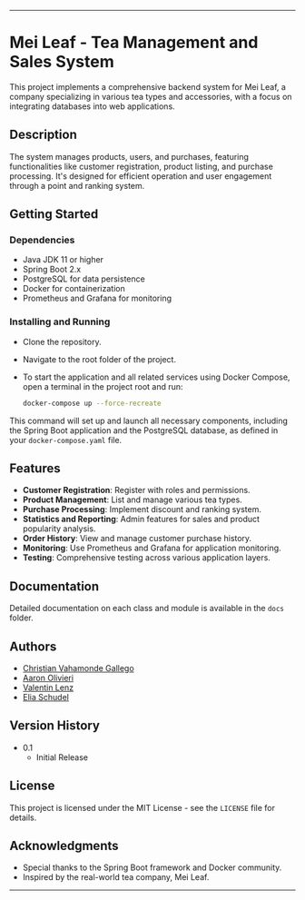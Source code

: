 ---

# Mei Leaf - Tea Management and Sales System

This project implements a comprehensive backend system for Mei Leaf, a company specializing in various tea types and accessories, with a focus on integrating databases into web applications.

## Description

The system manages products, users, and purchases, featuring functionalities like customer registration, product listing, and purchase processing. It's designed for efficient operation and user engagement through a point and ranking system.

## Getting Started

### Dependencies

- Java JDK 11 or higher
- Spring Boot 2.x
- PostgreSQL for data persistence
- Docker for containerization
- Prometheus and Grafana for monitoring

### Installing and Running

- Clone the repository.
- Navigate to the root folder of the project.
- To start the application and all related services using Docker Compose, open a terminal in the project root and run:

  ```bash
  docker-compose up --force-recreate
  ```

This command will set up and launch all necessary components, including the Spring Boot application and the PostgreSQL database, as defined in your `docker-compose.yaml` file.

## Features

- **Customer Registration**: Register with roles and permissions.
- **Product Management**: List and manage various tea types.
- **Purchase Processing**: Implement discount and ranking system.
- **Statistics and Reporting**: Admin features for sales and product popularity analysis.
- **Order History**: View and manage customer purchase history.
- **Monitoring**: Use Prometheus and Grafana for application monitoring.
- **Testing**: Comprehensive testing across various application layers.

## Documentation

Detailed documentation on each class and module is available in the `docs` folder.

## Authors

- [Christian Vahamonde Gallego](https://github.com/Mambolulu)
- [Aaron Olivieri](https://github.com/aOlivieri94)
- [Valentin Lenz](https://github.com/VLenzers)
- [Elia Schudel](https://github.com/EliaSchudel)

## Version History

- 0.1
    - Initial Release

## License

This project is licensed under the MIT License - see the `LICENSE` file for details.

## Acknowledgments

- Special thanks to the Spring Boot framework and Docker community.
- Inspired by the real-world tea company, Mei Leaf.

---